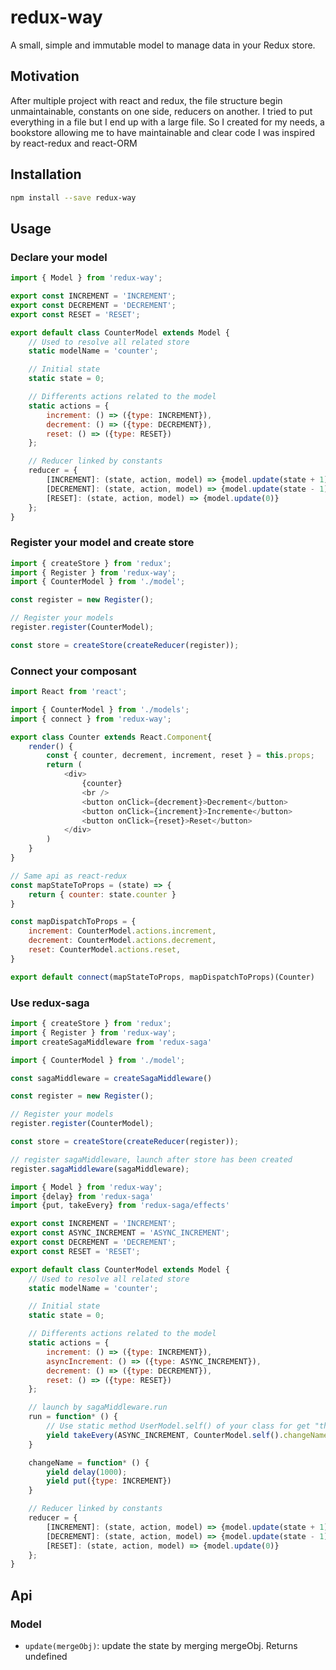 # redux-way
A small, simple and immutable model to manage data in your Redux store.

## Motivation
After multiple project with react and redux, the file structure begin unmaintainable, constants on one side, reducers on another. I tried to put everything in a file but I end up with a large file.
So I created for my needs, a bookstore allowing me to have maintainable and clear code
I was inspired by react-redux and react-ORM

## Installation
```bash
npm install --save redux-way
```

## Usage
### Declare your model
```javascript
import { Model } from 'redux-way';

export const INCREMENT = 'INCREMENT';
export const DECREMENT = 'DECREMENT';
export const RESET = 'RESET';

export default class CounterModel extends Model {
	// Used to resolve all related store 
	static modelName = 'counter';

	// Initial state
	static state = 0;

	// Differents actions related to the model
	static actions = {
		increment: () => ({type: INCREMENT}),
		decrement: () => ({type: DECREMENT}),
		reset: () => ({type: RESET})
	};

	// Reducer linked by constants
	reducer = {
		[INCREMENT]: (state, action, model) => {model.update(state + 1)},
		[DECREMENT]: (state, action, model) => {model.update(state - 1)},
		[RESET]: (state, action, model) => {model.update(0)}
	};
}
```

### Register your model and create store
```javascript
import { createStore } from 'redux';
import { Register } from 'redux-way';
import { CounterModel } from './model';

const register = new Register();

// Register your models
register.register(CounterModel);

const store = createStore(createReducer(register));
```

### Connect your composant
```javascript
import React from 'react';

import { CounterModel } from './models';
import { connect } from 'redux-way';

export class Counter extends React.Component{
	render() {
		const { counter, decrement, increment, reset } = this.props;
		return (
			<div>
				{counter}
				<br />
				<button onClick={decrement}>Decrement</button>
				<button onClick={increment}>Incremente</button>
				<button onClick={reset}>Reset</button>
			</div>
		)
	}
}

// Same api as react-redux
const mapStateToProps = (state) => {
	return { counter: state.counter }
}

const mapDispatchToProps = {
	increment: CounterModel.actions.increment,
	decrement: CounterModel.actions.decrement,
	reset: CounterModel.actions.reset,
}

export default connect(mapStateToProps, mapDispatchToProps)(Counter)
```

### Use redux-saga
```javascript
import { createStore } from 'redux';
import { Register } from 'redux-way';
import createSagaMiddleware from 'redux-saga'

import { CounterModel } from './model';

const sagaMiddleware = createSagaMiddleware()

const register = new Register();

// Register your models
register.register(CounterModel);

const store = createStore(createReducer(register));

// register sagaMiddleware, launch after store has been created
register.sagaMiddleware(sagaMiddleware);
```


```javascript
import { Model } from 'redux-way';
import {delay} from 'redux-saga'
import {put, takeEvery} from 'redux-saga/effects'

export const INCREMENT = 'INCREMENT';
export const ASYNC_INCREMENT = 'ASYNC_INCREMENT';
export const DECREMENT = 'DECREMENT';
export const RESET = 'RESET';

export default class CounterModel extends Model {
	// Used to resolve all related store 
	static modelName = 'counter';

	// Initial state
	static state = 0;

	// Differents actions related to the model
	static actions = {
		increment: () => ({type: INCREMENT}),
		asyncIncrement: () => ({type: ASYNC_INCREMENT}),
		decrement: () => ({type: DECREMENT}),
		reset: () => ({type: RESET})
	};

	// launch by sagaMiddleware.run
	run = function* () {
		// Use static method UserModel.self() of your class for get "this" of class
		yield takeEvery(ASYNC_INCREMENT, CounterModel.self().changeName)
	}

	changeName = function* () {
		yield delay(1000);
		yield put({type: INCREMENT})
	}

	// Reducer linked by constants
	reducer = {
		[INCREMENT]: (state, action, model) => {model.update(state + 1)},
		[DECREMENT]: (state, action, model) => {model.update(state - 1)},
		[RESET]: (state, action, model) => {model.update(0)}
	};
}
```

## Api
### Model
- `update(mergeObj)`: update the state by merging mergeObj. Returns undefined

